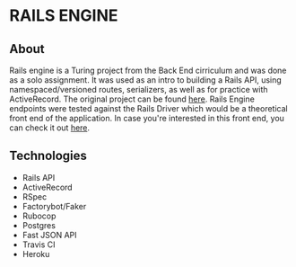 # RAILS ENGINE

## About
Rails engine is a Turing project from the Back End cirriculum and was done as a solo assignment.  It was used as an intro to building a Rails API, using namespaced/versioned routes, serializers, as well as for practice with ActiveRecord.  The original project can be found [here](https://backend.turing.io/module3/projects/rails_engine/).  Rails Engine endpoints were tested against the Rails Driver which would be a theoretical front end of the application.  In case you're interested in this front end, you can check it out [here](https://github.com/turingschool-examples/rails_driver).

## Technologies
* Rails API
* ActiveRecord
* RSpec
* Factorybot/Faker
* Rubocop
* Postgres
* Fast JSON API
* Travis CI
* Heroku


